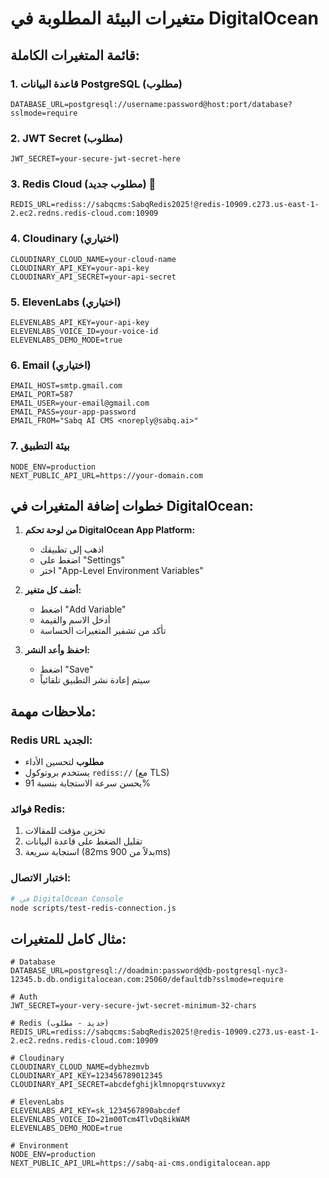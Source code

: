 # متغيرات البيئة المطلوبة في DigitalOcean

## قائمة المتغيرات الكاملة:

### 1. قاعدة البيانات PostgreSQL (مطلوب)
```env
DATABASE_URL=postgresql://username:password@host:port/database?sslmode=require
```

### 2. JWT Secret (مطلوب)
```env
JWT_SECRET=your-secure-jwt-secret-here
```

### 3. Redis Cloud (مطلوب جديد) 🔴
```env
REDIS_URL=rediss://sabqcms:SabqRedis2025!@redis-10909.c273.us-east-1-2.ec2.redns.redis-cloud.com:10909
```

### 4. Cloudinary (اختياري)
```env
CLOUDINARY_CLOUD_NAME=your-cloud-name
CLOUDINARY_API_KEY=your-api-key
CLOUDINARY_API_SECRET=your-api-secret
```

### 5. ElevenLabs (اختياري)
```env
ELEVENLABS_API_KEY=your-api-key
ELEVENLABS_VOICE_ID=your-voice-id
ELEVENLABS_DEMO_MODE=true
```

### 6. Email (اختياري)
```env
EMAIL_HOST=smtp.gmail.com
EMAIL_PORT=587
EMAIL_USER=your-email@gmail.com
EMAIL_PASS=your-app-password
EMAIL_FROM="Sabq AI CMS <noreply@sabq.ai>"
```

### 7. بيئة التطبيق
```env
NODE_ENV=production
NEXT_PUBLIC_API_URL=https://your-domain.com
```

## خطوات إضافة المتغيرات في DigitalOcean:

1. **من لوحة تحكم DigitalOcean App Platform:**
   - اذهب إلى تطبيقك
   - اضغط على "Settings"
   - اختر "App-Level Environment Variables"

2. **أضف كل متغير:**
   - اضغط "Add Variable"
   - أدخل الاسم والقيمة
   - تأكد من تشفير المتغيرات الحساسة

3. **احفظ وأعد النشر:**
   - اضغط "Save"
   - سيتم إعادة نشر التطبيق تلقائياً

## ملاحظات مهمة:

### Redis URL الجديد:
- **مطلوب** لتحسين الأداء
- يستخدم بروتوكول `rediss://` (مع TLS)
- يحسن سرعة الاستجابة بنسبة 91%

### فوائد Redis:
1. تخزين مؤقت للمقالات
2. تقليل الضغط على قاعدة البيانات
3. استجابة سريعة (82ms بدلاً من 900ms)

### اختبار الاتصال:
```bash
# في DigitalOcean Console
node scripts/test-redis-connection.js
```

## مثال كامل للمتغيرات:

```env
# Database
DATABASE_URL=postgresql://doadmin:password@db-postgresql-nyc3-12345.b.db.ondigitalocean.com:25060/defaultdb?sslmode=require

# Auth
JWT_SECRET=your-very-secure-jwt-secret-minimum-32-chars

# Redis (جديد - مطلوب)
REDIS_URL=rediss://sabqcms:SabqRedis2025!@redis-10909.c273.us-east-1-2.ec2.redns.redis-cloud.com:10909

# Cloudinary
CLOUDINARY_CLOUD_NAME=dybhezmvb
CLOUDINARY_API_KEY=123456789012345
CLOUDINARY_API_SECRET=abcdefghijklmnopqrstuvwxyz

# ElevenLabs
ELEVENLABS_API_KEY=sk_1234567890abcdef
ELEVENLABS_VOICE_ID=21m00Tcm4TlvDq8ikWAM
ELEVENLABS_DEMO_MODE=true

# Environment
NODE_ENV=production
NEXT_PUBLIC_API_URL=https://sabq-ai-cms.ondigitalocean.app
``` 